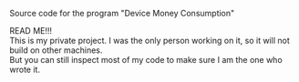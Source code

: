 Source code for the program "Device Мoney Consumptіon"

READ ME!!!<br> 
This is my private project. I was the only person working on it, so it will not build on other machines.
<br>But you can still inspect most of my code to make sure I am the one who wrote it.
